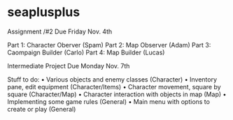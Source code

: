 # seaplusplus

Assignment /#2 Due Friday Nov. 4th

Part 1: Character Oberver (Spam)
Part 2: Map Observer (Adam)
Part 3: Caompaign Builder (Carlo)
Part 4: Map Builder (Lucas)

Intermediate Project Due Monday Nov. 7th

Stuff to do:
•	Various objects and enemy classes (Character)
•	Inventory pane, edit equipment (Character/Items)
•	Character movement, square by square (Character/Map)
•	Character interaction with objects in map (Map)
•	Implementing some game rules (General)
•	Main menu with options to create or play (General)
